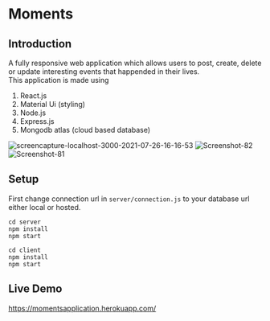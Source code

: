 # Moments 

## Introduction
A fully responsive web application which allows users to post, create, delete or update interesting events that happended in their lives.  
This application is made using  
<ol> 
<li>React.js</li> 
<li>Material Ui (styling)</li> 
<li>Node.js</li> 
<li>Express.js</li> 
<li>Mongodb atlas (cloud based database)</li> 
</ol>  


<img src="https://i.ibb.co/DCtdmLJ/screencapture-localhost-3000-2021-07-26-16-16-53.png" alt="screencapture-localhost-3000-2021-07-26-16-16-53" border="0">
<img src="https://i.ibb.co/BB7mGvP/Screenshot-82.png" alt="Screenshot-82" border="0">
<img src="https://i.ibb.co/xMxsbqs/Screenshot-81.png" alt="Screenshot-81" border="0">


## Setup  
First change connection url in ```server/connection.js``` to your database url either local or hosted. 
```
cd server 
npm install 
npm start
```
```
cd client 
npm install 
npm start
```

## Live Demo
https://momentsapplication.herokuapp.com/
